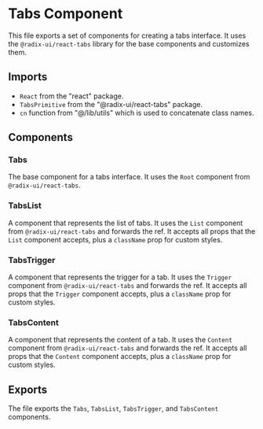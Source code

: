 # Tabs Component

This file exports a set of components for creating a tabs interface. It uses the `@radix-ui/react-tabs` library for the base components and customizes them.

## Imports

- `React` from the "react" package.
- `TabsPrimitive` from the "@radix-ui/react-tabs" package.
- `cn` function from "@/lib/utils" which is used to concatenate class names.

## Components

### Tabs

The base component for a tabs interface. It uses the `Root` component from `@radix-ui/react-tabs`.

### TabsList

A component that represents the list of tabs. It uses the `List` component from `@radix-ui/react-tabs` and forwards the ref. It accepts all props that the `List` component accepts, plus a `className` prop for custom styles.

### TabsTrigger

A component that represents the trigger for a tab. It uses the `Trigger` component from `@radix-ui/react-tabs` and forwards the ref. It accepts all props that the `Trigger` component accepts, plus a `className` prop for custom styles.

### TabsContent

A component that represents the content of a tab. It uses the `Content` component from `@radix-ui/react-tabs` and forwards the ref. It accepts all props that the `Content` component accepts, plus a `className` prop for custom styles.

## Exports

The file exports the `Tabs`, `TabsList`, `TabsTrigger`, and `TabsContent` components.